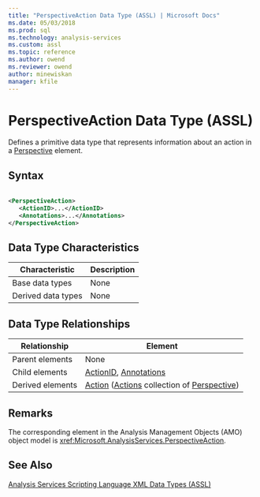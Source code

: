 ```yaml
---
title: "PerspectiveAction Data Type (ASSL) | Microsoft Docs"
ms.date: 05/03/2018
ms.prod: sql
ms.technology: analysis-services
ms.custom: assl
ms.topic: reference
ms.author: owend
ms.reviewer: owend
author: minewiskan
manager: kfile
---
```

# PerspectiveAction Data Type (ASSL)

  Defines a primitive data type that represents information about an action in a [Perspective](../../../analysis-services/scripting/objects/perspective-element-assl.md) element.  
  
## Syntax  
  
```xml  
  
<PerspectiveAction>  
   <ActionID>...</ActionID>  
   <Annotations>...</Annotations>  
</PerspectiveAction>  
```  
  
## Data Type Characteristics  
  
|Characteristic|Description|  
|--------------------|-----------------|  
|Base data types|None|  
|Derived data types|None|  
  
## Data Type Relationships  
  
|Relationship|Element|  
|------------------|-------------|  
|Parent elements|None|  
|Child elements|[ActionID](../../../analysis-services/scripting/properties/actionid-element-assl.md), [Annotations](../../../analysis-services/scripting/collections/annotations-element-assl.md)|  
|Derived elements|[Action](../../../analysis-services/scripting/objects/action-element-assl.md) ([Actions](../../../analysis-services/scripting/collections/actions-element-assl.md) collection of [Perspective](../../../analysis-services/scripting/objects/perspective-element-assl.md))|  
  
## Remarks  
 The corresponding element in the Analysis Management Objects (AMO) object model is <xref:Microsoft.AnalysisServices.PerspectiveAction>.  
  
## See Also  
 [Analysis Services Scripting Language XML Data Types &#40;ASSL&#41;](../../../analysis-services/scripting/data-type/analysis-services-scripting-language-xml-data-types-assl.md)  
  
  
